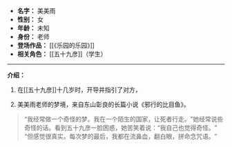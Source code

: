 
- **名字：** 美美雨
- **性别：** 女
- **年龄：** 未知
- **身份：** 老师
- **登场作品：** [[《乐园的乐园》]]
- **相关角色：** [[五十九彦]]（学生）

---

**介绍：** 

1. 在[[五十九彦]]十几岁时，开导并指引了对方，

2. 美美雨老师的梦境，来自东山彰良的长篇小说《邪行的比目鱼》。

> “我经常做一个奇怪的梦。我在一个陌生的国家，让死者行走。​”她经常说些奇怪的话。看到五十九彦一脸困惑，她苦笑着说：“我自己也觉得奇怪。​” “但感觉很真实。每次梦的最后，我都在流鼻血，翻白眼，拼命念咒语。​”